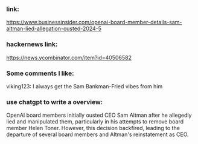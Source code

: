 ### link:

https://www.businessinsider.com/openai-board-member-details-sam-altman-lied-allegation-ousted-2024-5

### hackernews link:

https://news.ycombinator.com/item?id=40506582

### Some comments I like:    

viking123:
I always get the Sam Bankman-Fried vibes from him

### use chatgpt to write a overview:

OpenAI board members initially ousted CEO Sam Altman after he allegedly lied and manipulated them, particularly in his attempts to remove board member Helen Toner. However, this decision backfired, leading to the departure of several board members and Altman's reinstatement as CEO.

